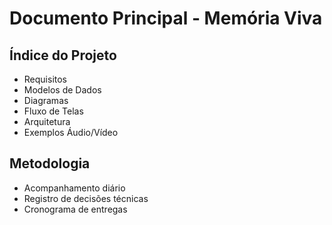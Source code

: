 # Documento Principal - Memória Viva

## Índice do Projeto
- Requisitos
- Modelos de Dados
- Diagramas
- Fluxo de Telas
- Arquitetura
- Exemplos Áudio/Vídeo

## Metodologia
- Acompanhamento diário
- Registro de decisões técnicas
- Cronograma de entregas
